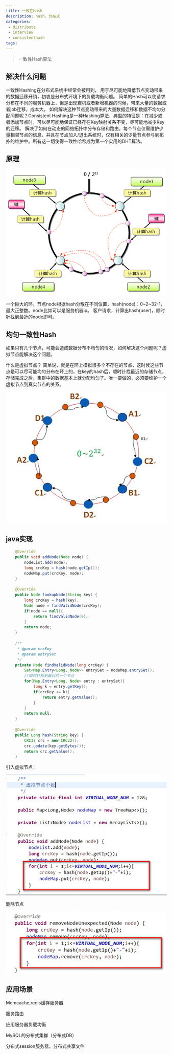 ```yaml
---
title: 一致性Hash
description: hash，分布式
categories:
 - distribute
 - interview
 - consistenthash
tags:
---
```


> 一致性Hash算法

## 解决什么问题
一致性Hashing在分布式系统中经常会被用到， 用于尽可能地降低节点变动带来的数据迁移开销，初衷是分布式环境下的负载均衡问题。
简单的Hash可以使请求分布在不同的服务机器上，但是出现宕机或者新增机器的时候，带来大量的数据或者job迁移，成本大。
如何解决这种节点变动带来的大量数据迁移和数据不均匀分配问题呢？Consistent Hashing是一种Hashing算法，典型的特征是：在减少或者添加节点时，可以尽可能地保证已经存在Key映射关系不变，尽可能地减少Key的迁移。
解决了如何在动态的网络拓扑中分布存储和路由。每个节点仅需维护少量相邻节点的信息，并且在节点加入/退出系统时，仅有相关的少量节点参与到拓扑的维护中。所有这一切使得一致性哈希成为第一个实用的DHT算法。

## 原理

![Alt text](/assets/images/2638620-cbe8c8738e77fbf1.png)

一个巨大的环，节点node根据hash分散在不同位置，hash(node)：0~2~32-1，最大正整数。node比如可以是服务机器ip。
客户请求，计算出hash(user)，顺时针找到最近的node即可。

## 均匀一致性Hash

如果只有几个节点，可能会造成数据分布不均匀的情况，如何解决这个问题呢？虚拟节点能解决这个问题。

什么是虚拟节点？
简单说，就是在环上模拟很多个不存在的节点，这时候这些节点是可以尽可能均匀分布在环上的，在key的hash后，顺时针找最近的存储节点，存储完成之后，集群中的数据基本上就分配均匀了。唯一要做的，必须要维护一个虚拟节点到真实节点的关系。

![Alt text](/assets/images/b1cb662698010936de019ad8b7bfca70.png)

## java实现

```java 
    @Override
    public void addNode(Node node) {
        nodeList.add(node);
        long crcKey = hash(node.getIp());
        nodeMap.put(crcKey, node);
    }

    @Override
    public Node lookupNode(String key) {
        long crcKey = hash(key);
        Node node = findValidNode(crcKey);
        if(node == null){
            return findValidNode(0);
        }
        return node;
    }

    /**
     * @param crcKey
     * @param entrySet
     */
    private Node findValidNode(long crcKey) {
        Set<Map.Entry<Long, Node>> entrySet = nodeMap.entrySet();
        //顺时针找到最近的一个节点
        for(Map.Entry<Long, Node> entry : entrySet){
            long k = entry.getKey();
            if(crcKey <= k){
                return entry.getValue();
            }
        }
        return null;
    }

    @Override
    public Long hash(String key) {
        CRC32 crc = new CRC32();
        crc.update(key.getBytes());
        return crc.getValue();
    }
```

引入虚拟节点：

![Alt text](/assets/images/2638620-4c2bfc8fae01658d.png)

删除节点

![Alt text](/assets/images/2638620-51c50ea878be4815.png)



## 应用场景

Memcache,redis缓存服务器

服务路由

应用服务器负载均衡

MySQL的分布式集群（分布式DB）

分布式session服务器，分布式共享文件

